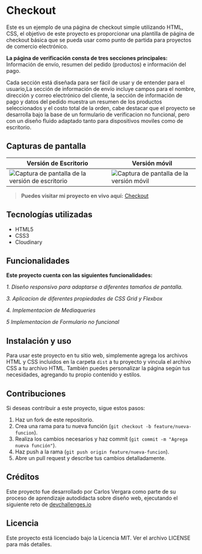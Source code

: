 # Checkout
Este es un ejemplo de una página de checkout simple utilizando HTML, CSS, el objetivo de este proyecto es proporcionar una plantilla de página de checkout básica que se pueda usar como punto de partida para proyectos de comercio electrónico.

**La página de verificación consta de tres secciones principales:**
Información de envío, resumen del pedido (productos) e información del pago.

Cada sección está diseñada para ser fácil de usar y de entender para el usuario,La sección de información de envío incluye campos para el nombre, dirección y correo electrónico del cliente, la sección de información de pago y datos del pedido muestra un resumen de los productos seleccionados y el costo total de la orden,  cabe destacar que el proyecto se desarrolla bajo la base de un formulario de verificacion no funcional,  pero con un diseño fluido adaptado tanto para dispositivos moviles como de escritorio.

## Capturas de pantalla

| Versión de Escritorio  | Versión móvil |
| --- | --- |
|![Captura de pantalla de la versión de escritorio](https://res.cloudinary.com/dwdzufjyh/image/upload/v1680664254/Projects%20Dev%20Challenges/Checkout/checkout-max-width_v94ife.png) | ![Captura de pantalla de la versión móvil](https://res.cloudinary.com/dwdzufjyh/image/upload/v1680664254/Projects%20Dev%20Challenges/Checkout/checkout-min-width_hbksf7.png) | 

> **Puedes visitar mi proyecto en vivo aquí:** [Checkout](https://checkout-page-topaz-three.vercel.app/)


## Tecnologías utilizadas

- HTML5
- CSS3
- Cloudinary


## Funcionalidades

**Este proyecto cuenta con las siguientes funcionalidades:**

*1. Diseño responsivo para adaptarse a diferentes tamaños de pantalla.*

*3. Aplicacion de diferentes propiedades de CSS Grid y Flexbox*

*4. Implementacion de Mediaqueries*

*5 Implementacion de Formulario no funcional*


## Instalación y uso

Para usar este proyecto en tu sitio web, simplemente agrega los archivos HTML y CSS incluidos en la carpeta `dist` a tu proyecto y vincula el archivo CSS a tu archivo HTML. También puedes personalizar la página según tus necesidades, agregando tu propio contenido y estilos.


## Contribuciones

Si deseas contribuir a este proyecto, sigue estos pasos:

1. Haz un fork de este repositorio.
2. Crea una rama para tu nueva función (`git checkout -b feature/nueva-funcion`).
3. Realiza los cambios necesarios y haz commit (`git commit -m "Agrega nueva función"`).
4. Haz push a la rama (`git push origin feature/nueva-funcion`).
5. Abre un pull request y describe tus cambios detalladamente.

## Créditos

Este proyecto fue desarrollado por Carlos Vergara como parte de su proceso de aprendizaje autodidacta sobre diseño web, ejecutando el siguiente reto de [devchallenges.io](https://devchallenges.io/challenges/0J1NxxGhOUYVqihwegfO)

## Licencia

Este proyecto está licenciado bajo la Licencia MIT. Ver el archivo LICENSE para más detalles. 

